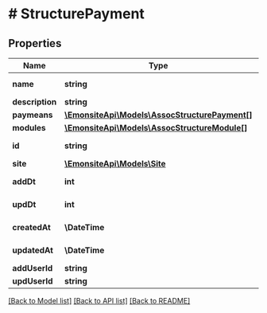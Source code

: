 # # StructurePayment

## Properties

Name | Type | Description | Notes
------------ | ------------- | ------------- | -------------
**name** | **string** |  | [optional] [readonly]
**description** | **string** |  | [optional]
**paymeans** | [**\EmonsiteApi\Models\AssocStructurePayment[]**](AssocStructurePayment.md) |  | [optional]
**modules** | [**\EmonsiteApi\Models\AssocStructureModule[]**](AssocStructureModule.md) |  | [optional]
**id** | **string** |  | [optional] [readonly]
**site** | [**\EmonsiteApi\Models\Site**](Site.md) |  | [optional]
**addDt** | **int** |  | [optional] [readonly]
**updDt** | **int** |  | [optional] [readonly]
**createdAt** | **\DateTime** |  | [optional] [readonly]
**updatedAt** | **\DateTime** |  | [optional] [readonly]
**addUserId** | **string** |  | [optional]
**updUserId** | **string** |  | [optional]

[[Back to Model list]](../../README.md#models) [[Back to API list]](../../README.md#endpoints) [[Back to README]](../../README.md)
